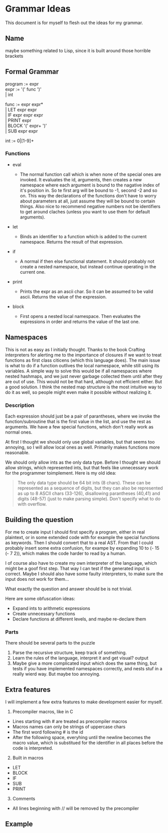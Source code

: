 # Grammar Ideas

This document is for myself to flesh out the ideas for my grammar. 

## Name

maybe something related to Lisp, since it is built around those horrible brackets

## Formal Grammar

program := expr                     \
expr := '(' func ')'                \
    | int

func := expr expr*                  \
    | LET expr expr                 \
    | IF expr expr expr             \
    | PRINT expr                    \
    | BLOCK '(' expr+ ')'           \
    | SUB expr expr

int := 0|[1-9]+            

### Functions

* eval
  * The normal function call which is when none of the special ones are invoked. It evaluates the id, arguments, then creates a new namespace where each argument is bound to the nagative index of it's position in. So te first arg will be bound to -1, second -2 and so on. This way the declarations of the functions don't have to worry about parameters at all, just assume they will be bound to certain things. Also nice to recommend negative numbers not be identifiers to get around claches (unless you want to use them for default arguments).

* let
  * Binds an identifier to a function which is added to the current namespace. Returns the result of that expression.
* if 
  * A normal if then else functional statement. It should probably not create a nested namespace, but instead continue operating in the current one.
* print
  * Prints the expr as an ascii char. So it can be assumed to be valid ascii. Returns the value of the expression.
* block
  * First opens a nested local namespace. Then evaluates the expressions in order and returns the value of the last one. 

## Namespaces

This is not as easy as I initially thought. Thanks to the book Crafting interpreters for alerting me to the importance of closures if we want to treat functions as first class citicens (which this language does). The main issue is what to do if a function outlives the local namespace, while still using its variables. A simple way to solve this would be if all namespaces where nested hashmaps, and we just never garbage collected them until after they are out of use. This would not be that hard, although not efficient either. But a good solution. I think the nested map structure is the most intuitive way to do it as well, so people might even make it possible without realizing it.

### Description

Each expression should just be a pair of parantheses, where we invoke the function/subroutine that is the first value in the list, and use the rest as arguments. We have a few special functions, which don't really work as normal ones.

At first I thought we should only use global variables, but that seems too annoying, so I will allow local ones as well. Primarily makes functions more reasonable.

We should only allow ints as the only data type. Before I thought we should allow strings, which represented ints, but that feels like unnecessary work for the programmer toimplement. Here is my old idea:
> The only data type should be 64 bit ints (8 chars). These can be represented as a sequence of digits, but they can also be represented as up to 8 ASCII chars (33-126), disallowing parantheses (40,41) and digits (48-57) (just to make parsing simple). Don't specify what to do with overflow.

## Building the question

For me to create input I should first specify a program, either in real plaintext, or in some extended code with for example the special functions as keywords. Then I should convert that to a real AST. From that I could probably insert some extra confusion, for exampe by expanding 10 to (- 15 (- 7 2)), which makes the code harder to read by a human. 

I of course also have to create my own interpreter of the language, which might be a goof first step. That way I can test if the generated input is correct. Maybe I should also have some faulty interpreters, to make sure the input does not work for them...

What exactly the question and answer should be is not trivial.

Here are some obfuscation ideas:
* Expand ints to arithmetic expressions
* Create unnecessary functions
* Declare functions at different levels, and maybe re-declare them


### Parts

There should be several parts to the puzzle
1. Parse the recursive structure, keep track of something.
2. Learn the rules of the language, interpret it and get visual? output
3. Maybe give a more complicated input which does the same thing, but tests if you have implemented namespaces correctly, and nests stuf in a really wierd way. But maybe too annoying. 


## Extra features

I will implement a few extra features to make development easier for myself.

1. Precompiler macros, like in C
  - Lines starting with # are treated as precompiler macros
  - Macros names can only be strings of uppercase chars
  - The first word following # is the id
  - After the following space, everyhing until the newline becomes the macro value, which is substitued for the identifier in all places before the code is interpreted.
2. Built in macros
  - LET
  - BLOCK
  - IF
  - SUB
  - PRINT
3. Comments
  - All lines beginning with // will be removed by the precompiler
  
## Example